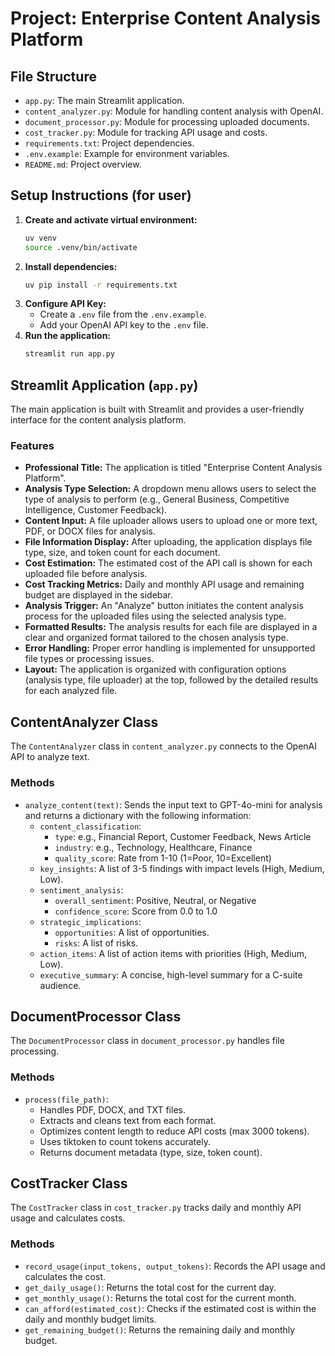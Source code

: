 # Project: Enterprise Content Analysis Platform

## File Structure

- `app.py`: The main Streamlit application.
- `content_analyzer.py`: Module for handling content analysis with OpenAI.
- `document_processor.py`: Module for processing uploaded documents.
- `cost_tracker.py`: Module for tracking API usage and costs.
- `requirements.txt`: Project dependencies.
- `.env.example`: Example for environment variables.
- `README.md`: Project overview.

## Setup Instructions (for user)

1.  **Create and activate virtual environment:**
    ```bash
    uv venv
    source .venv/bin/activate
    ```
2.  **Install dependencies:**
    ```bash
    uv pip install -r requirements.txt
    ```
3.  **Configure API Key:**
    - Create a `.env` file from the `.env.example`.
    - Add your OpenAI API key to the `.env` file.
4.  **Run the application:**
    ```bash
    streamlit run app.py
    ```

## Streamlit Application (`app.py`)

The main application is built with Streamlit and provides a user-friendly interface for the content analysis platform.

### Features

-   **Professional Title:** The application is titled "Enterprise Content Analysis Platform".
-   **Analysis Type Selection:** A dropdown menu allows users to select the type of analysis to perform (e.g., General Business, Competitive Intelligence, Customer Feedback).
-   **Content Input:** A file uploader allows users to upload one or more text, PDF, or DOCX files for analysis.
-   **File Information Display:** After uploading, the application displays file type, size, and token count for each document.
-   **Cost Estimation:** The estimated cost of the API call is shown for each uploaded file before analysis.
-   **Cost Tracking Metrics:** Daily and monthly API usage and remaining budget are displayed in the sidebar.
-   **Analysis Trigger:** An "Analyze" button initiates the content analysis process for the uploaded files using the selected analysis type.
-   **Formatted Results:** The analysis results for each file are displayed in a clear and organized format tailored to the chosen analysis type.
-   **Error Handling:** Proper error handling is implemented for unsupported file types or processing issues.
-   **Layout:** The application is organized with configuration options (analysis type, file uploader) at the top, followed by the detailed results for each analyzed file.

## ContentAnalyzer Class

The `ContentAnalyzer` class in `content_analyzer.py` connects to the OpenAI API to analyze text.

### Methods

- `analyze_content(text)`: Sends the input text to GPT-4o-mini for analysis and returns a dictionary with the following information:
  - `content_classification`:
    - `type`: e.g., Financial Report, Customer Feedback, News Article
    - `industry`: e.g., Technology, Healthcare, Finance
    - `quality_score`: Rate from 1-10 (1=Poor, 10=Excellent)
  - `key_insights`: A list of 3-5 findings with impact levels (High, Medium, Low).
  - `sentiment_analysis`:
    - `overall_sentiment`: Positive, Neutral, or Negative
    - `confidence_score`: Score from 0.0 to 1.0
  - `strategic_implications`:
    - `opportunities`: A list of opportunities.
    - `risks`: A list of risks.
  - `action_items`: A list of action items with priorities (High, Medium, Low).
  - `executive_summary`: A concise, high-level summary for a C-suite audience.

## DocumentProcessor Class

The `DocumentProcessor` class in `document_processor.py` handles file processing.

### Methods

- `process(file_path)`:
  - Handles PDF, DOCX, and TXT files.
  - Extracts and cleans text from each format.
  - Optimizes content length to reduce API costs (max 3000 tokens).
  - Uses tiktoken to count tokens accurately.
  - Returns document metadata (type, size, token count).

## CostTracker Class

The `CostTracker` class in `cost_tracker.py` tracks daily and monthly API usage and calculates costs.

### Methods

- `record_usage(input_tokens, output_tokens)`: Records the API usage and calculates the cost.
- `get_daily_usage()`: Returns the total cost for the current day.
- `get_monthly_usage()`: Returns the total cost for the current month.
- `can_afford(estimated_cost)`: Checks if the estimated cost is within the daily and monthly budget limits.
- `get_remaining_budget()`: Returns the remaining daily and monthly budget.